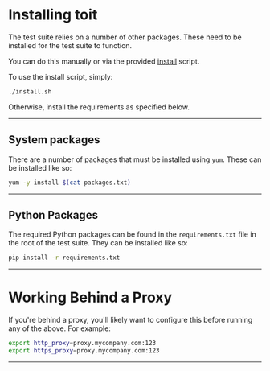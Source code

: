 # Installing toit

The test suite relies on a number of other packages. These need to be installed for the test suite to function.

You can do this manually or via the provided [install][install-script] script.

To use the install script, simply:

```bash
./install.sh
```

Otherwise, install the requirements as specified below.

---

## System packages

There are a number of packages that must be installed using `yum`. These can be installed like so:

```bash
yum -y install $(cat packages.txt)
```

---

## Python Packages

The required Python packages can be found in the `requirements.txt` file in the root of the test suite. They can be installed like so:

```bash
pip install -r requirements.txt
```

---

# Working Behind a Proxy

If you're behind a proxy, you'll likely want to configure this before running any of the above. For example:

```bash
export http_proxy=proxy.mycompany.com:123
export https_proxy=proxy.mycompany.com:123
```

---

[install-script]: ../install.sh
